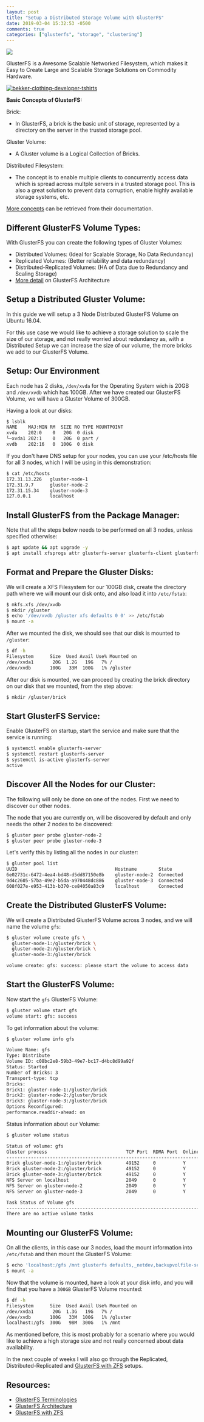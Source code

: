```yaml
---
layout: post
title: "Setup a Distributed Storage Volume with GlusterFS"
date: 2019-03-04 15:32:53 -0500
comments: true
categories: ["glusterfs", "storage", "clustering"] 
---
```


![](https://glusterdocs-beta.readthedocs.io/en/latest/_images/dist-volume.png)

GlusterFS is a Awesome Scalable Networked Filesystem, which makes it Easy to Create Large and Scalable Storage Solutions on Commodity Hardware.

<a href="https://bekkerclothing.com/collections/developer?utm_source=blog.ruanbekker.com&utm_medium=blog&utm_campaign=leaderboard_ad" target="_blank"><img alt="bekker-clothing-developer-tshirts" src="https://user-images.githubusercontent.com/567298/70170981-7c278a80-16d6-11ea-9759-6621d02c1423.png"></a>

**Basic Concepts of GlusterFS:**

Brick:
* In GlusterFS, a brick is the basic unit of storage, represented by a directory on the server in the trusted storage pool.

Gluster Volume:
* A Gluster volume is a Logical Collection of Bricks.

Distributed Filesystem:
* The concept is to enable multiple clients to concurrently access data which is spread across multple servers in a trusted storage pool. This is also a great solution to prevent data corruption, enable highly available storage systems, etc.

[More concepts](http://gluster.readthedocs.io/en/latest/Administrator%20Guide/glossary/) can be retrieved from their documentation.

## Different GlusterFS Volume Types:

With GlusterFS you can create the following types of Gluster Volumes:

* Distributed Volumes: (Ideal for Scalable Storage, No Data Redundancy)
* Replicated Volumes: (Better reliability and data redundancy)
* Distributed-Replicated Volumes: (HA of Data due to Redundancy and Scaling Storage)
* [More detail](http://gluster.readthedocs.io/en/latest/Quick-Start-Guide/Architecture/) on GlusterFS Architecture

## Setup a Distributed Gluster Volume:

In this guide we will setup a 3 Node Distributed GlusterFS Volume on Ubuntu 16.04.

For this use case we would like to achieve a storage solution to scale the size of our storage, and not really worried about redundancy as, with a Distributed Setup we can increase the size of our volume, the more bricks we add to our GlusterFS Volume.

## Setup: Our Environment

Each node has 2 disks, `/dev/xvda` for the Operating System wich is 20GB and `/dev/xvdb` which has 100GB. After we have created our GlusterFS Volume, we will have a Gluster Volume of 300GB.

Having a look at our disks:

```bash
$ lsblk
NAME    MAJ:MIN RM  SIZE RO TYPE MOUNTPOINT
xvda    202:0    0   20G  0 disk
└─xvda1 202:1    0   20G  0 part /
xvdb    202:16   0  100G  0 disk 
```

If you don't have DNS setup for your nodes, you can use your /etc/hosts file for all 3 nodes, which I will be using in this demonstration:

```bash
$ cat /etc/hosts
172.31.13.226   gluster-node-1
172.31.9.7      gluster-node-2
172.31.15.34    gluster-node-3
127.0.0.1       localhost
```

## Install GlusterFS from the Package Manager:

Note that all the steps below needs to be performed on all 3 nodes, unless specified otherwise:

```bash
$ apt update && apt upgrade -y
$ apt install xfsprogs attr glusterfs-server glusterfs-client glusterfs-common -y
```

## Format and Prepare the Gluster Disks:

We will create a XFS Filesystem for our 100GB disk, create the directory path where we will mount our disk onto, and also load it into `/etc/fstab`:

```bash
$ mkfs.xfs /dev/xvdb
$ mkdir /gluster
$ echo '/dev/xvdb /gluster xfs defaults 0 0' >> /etc/fstab
$ mount -a
```

After we mounted the disk, we should see that our disk is mounted to `/gluster`:

```bash
$ df -h
Filesystem      Size  Used Avail Use% Mounted on
/dev/xvda1       20G  1.2G   19G   7% /
/dev/xvdb       100G   33M  100G   1% /gluster
```

After our disk is mounted, we can proceed by creating the brick directory on our disk that we mounted, from the step above:

```bash
$ mkdir /gluster/brick
```

## Start GlusterFS Service:

Enable GlusterFS on startup, start the service and make sure that the service is running:

```bash
$ systemctl enable glusterfs-server
$ systemctl restart glusterfs-server
$ systemctl is-active glusterfs-server
active
```

## Discover All the Nodes for our Cluster:

The following will only be done on one of the nodes. First we need to discover our other nodes.

The node that you are currently on, will be discovered by default and only needs the other 2 nodes to be discovered:

```bash
$ gluster peer probe gluster-node-2
$ gluster peer probe gluster-node-3
```

Let's verify this by listing all the nodes in our cluster:

```bash
$ gluster pool list
UUID                                    Hostname        State
6e02731c-6472-4ea4-bd48-d5dd87150e8b    gluster-node-2  Connected
9d4c2605-57ba-49e2-b5da-a970448dc886    gluster-node-3  Connected
608f027e-e953-413b-b370-ce84050a83c9    localhost       Connected
```

## Create the Distributed GlusterFS Volume:

We will create a Distributed GlusterFS Volume across 3 nodes, and we will name the volume `gfs`:

```bash
$ gluster volume create gfs \
  gluster-node-1:/gluster/brick \
  gluster-node-2:/gluster/brick \
  gluster-node-3:/gluster/brick

volume create: gfs: success: please start the volume to access data
```

## Start the GlusterFS Volume:

Now start the `gfs` GlusterFS Volume:

```bash
$ gluster volume start gfs
volume start: gfs: success
```

To get information about the volume:

```bash
$ gluster volume info gfs

Volume Name: gfs
Type: Distribute
Volume ID: c08bc2e8-59b3-49e7-bc17-d4bc8d99a92f
Status: Started
Number of Bricks: 3
Transport-type: tcp
Bricks:
Brick1: gluster-node-1:/gluster/brick
Brick2: gluster-node-2:/gluster/brick
Brick3: gluster-node-3:/gluster/brick
Options Reconfigured:
performance.readdir-ahead: on
```

Status information about our Volume:

```bash
$ gluster volume status

Status of volume: gfs
Gluster process                             TCP Port  RDMA Port  Online  Pid
------------------------------------------------------------------------------
Brick gluster-node-1:/gluster/brick         49152     0          Y       7139
Brick gluster-node-2:/gluster/brick         49152     0          Y       7027
Brick gluster-node-3:/gluster/brick         49152     0          Y       7099
NFS Server on localhost                     2049      0          Y       7158
NFS Server on gluster-node-2                2049      0          Y       7046
NFS Server on gluster-node-3                2049      0          Y       7118

Task Status of Volume gfs
------------------------------------------------------------------------------
There are no active volume tasks
```

## Mounting our GlusterFS Volume:

On all the clients, in this case our 3 nodes, load the mount information into `/etc/fstab` and then mount the GlusterFS Volume:

```bash
$ echo 'localhost:/gfs /mnt glusterfs defaults,_netdev,backupvolfile-server=gluster-node-1 0 0' >> /etc/fstab
$ mount -a
```

Now that the volume is mounted, have a look at your disk info, and you will find that you have a `300GB` GlusterFS Volume mounted:

```bash
$ df -h
Filesystem      Size  Used Avail Use% Mounted on
/dev/xvda1       20G  1.3G   19G   7% /
/dev/xvdb       100G   33M  100G   1% /gluster
localhost:/gfs  300G   98M  300G   1% /mnt
```

As mentioned before, this is most probably for a scenario where you would like to achieve a high storage size and not really concerned about data availability.

In the next couple of weeks I will also go through the Replicated, Distributed-Replicated and [GlusterFS with ZFS](https://gluster.readthedocs.io/en/latest/Administrator%20Guide/Gluster%20On%20ZFS/) setups.

## Resources:

* [GlusterFS Terminologies](http://gluster.readthedocs.io/en/latest/Quick-Start-Guide/Terminologies/)
* [GlusterFS Architecture](http://gluster.readthedocs.io/en/latest/Quick-Start-Guide/Architecture/)
* [GlusterFS with ZFS](http://gluster.readthedocs.io/en/latest/Administrator%20Guide/Gluster%20On%20ZFS/)

